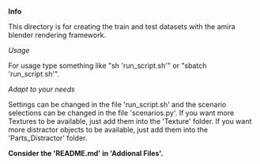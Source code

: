**Info**

This directory is for creating the train and test datasets with the amira blender rendering framework.

*Usage*

For usage type something like "sh 'run_script.sh'" or "sbatch 'run_script.sh'".

*Adapt to your needs*

Settings can be changed in the file 'run_script.sh' and the scenario selections can be changed in the file 'scenarios.py'.
If you want more Textures to be available, just add them into the 'Texture' folder.
If you want more distractor objects to be available, just add them into the 'Parts_Distractor' folder.

**Consider the 'README.md' in 'Addional Files'.**
